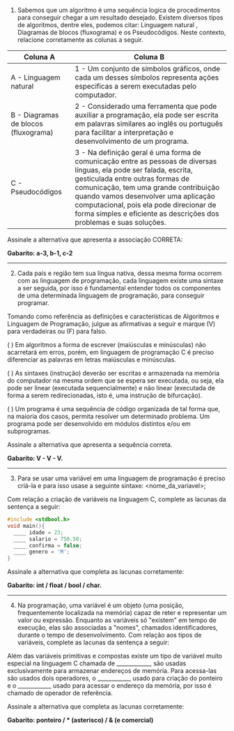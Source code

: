 1) Sabemos que um algoritmo é uma sequência logica de procedimentos para conseguir chegar a um resultado desejado. Existem diversos tipos de algoritmos, dentre eles, podemos citar: Linguagem natural , Diagramas de blocos (fluxograma) e os Pseudocódigos. Neste contexto, relacione corretamente as colunas a seguir.

| Coluna A | Coluna B |
|--------|---------|
| A - Linguagem natural | 1 - Um conjunto de símbolos gráficos, onde cada um desses símbolos representa ações especificas a serem executadas pelo computador.|
| B - Diagramas de blocos (fluxograma) | 2 - Considerado uma ferramenta que pode auxiliar a programação, ela pode ser escrita em palavras similares ao inglês ou português para facilitar a interpretação e desenvolvimento de um programa. |
| C - Pseudocódigos | 3 - Na definição geral é uma forma de comunicação entre as pessoas de diversas línguas, ela pode ser falada, escrita, gesticulada entre outras formas de comunicação, tem uma grande contribuição quando vamos desenvolver uma aplicação computacional, pois ela pode direcionar de forma simples e eficiente as descrições dos problemas e suas soluções. |

Assinale a alternativa que apresenta a associação CORRETA:

**Gabarito: a-3, b-1, c-2**

---

2) Cada país e região tem sua língua nativa, dessa mesma forma ocorrem com as linguagem de programação, cada linguagem existe uma sintaxe a ser seguida, por isso é fundamental entender todos os componentes de uma determinada linguagem de programação, para conseguir programar.

Tomando como referência as definições e características de Algoritmos e Linguagem de Programação, julgue as afirmativas a seguir  e marque (V)  para verdadeiras ou (F) para falso.

(   ) Em algoritmos a forma de escrever (maiúsculas e minúsculas) não acarretará em erros, porém, em linguagem de programação C é preciso diferenciar as palavras em letras maiúsculas e minúsculas.

(   )  As sintaxes (instrução) deverão ser escritas e armazenada na memória do computador na mesma ordem que se espera ser executada, ou seja, ela pode ser linear
(executada sequencialmente) e não linear (executada de forma a serem redirecionadas, isto é, uma instrução de bifurcação).

(   ) Um programa é uma sequência de código organizada de tal forma que, na maioria dos casos, permita resolver um determinado problema. Um programa pode ser desenvolvido em módulos distintos e/ou em subprogramas.

Assinale a alternativa que apresenta a sequência correta.

**Gabarito: V - V - V.**

---

3) Para se usar uma variável em uma linguagem de programação é preciso criá-la e para isso usase a seguinte sintaxe: <tipo> <nome_da_variavel>;

Com relação a criação de variáveis na linguagem C, complete as lacunas da sentença a seguir:
```C
#include <stdbool.h>
void main(){
  ____ idade = 23;
  ____ salario = 750.50;  
  ____ confirma = false;
  ____ genero = 'M';
}
```

Assinale a alternativa que completa as lacunas corretamente:

**Gabarito: int / float / bool / char.**

---

4) Na programação, uma variável é um objeto (uma posição, frequentemente localizada na memória) capaz de reter e representar um valor ou expressão. Enquanto as variáveis só "existem" em tempo de execução, elas são associadas a "nomes", chamados identificadores, durante o tempo de desenvolvimento. Com relação aos tipos de variáveis, complete as lacunas da sentença a seguir:

Além das variáveis primitivas e compostas existe um tipo de variável muito especial na linguagem C chamada de ____________, são usadas exclusivamente para armazenar endereços de memória. Para acessa-las são usados dois operadores, o ____________ usado para criação do ponteiro e o ____________ usado para acessar o endereço da memória, por isso é chamado de operador de referência.

Assinale a alternativa que completa as lacunas corretamente:

**Gabarito: ponteiro / * (asterisco) / & (e comercial)**